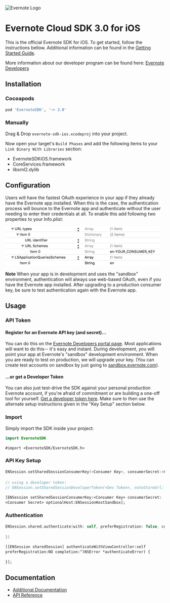 ![Evernote Logo](https://evernote.com/media/img/logos/evernote_logo_4c-lrg.png)
# Evernote Cloud SDK 3.0 for iOS

This is the official Evernote SDK for iOS. To get started, follow the instructions bellow. Additional information can be found in the [Getting Started Guide](Getting_Started.md).

More information about our developer program can be found here: [Evernote Developers](https://dev.evernote.com/)

## Installation
### Cocoapods
```ruby
pod 'EvernoteSDK', '~> 3.0'
```

### Manually

Drag & Drop `evernote-sdk-ios.xcodeproj` into your project.

Now open your target's `Build Phases` and add the following items to your `Link Binary With Libraries` section:

- EvernoteSDKiOS.framework
- CoreServices.framework
- libxml2.dylib

## Configuration
Users will have the fastest OAuth experience in your app if they already have the Evernote app installed. When this is the case, the authentication process will bounce to the Evernote app and authenticate without the user needing to enter their credentials at all. To enable this add following two properties to your Info.plist:

<img src="info_plist_setting.png" width="488">

**Note** When your app is in development and uses the "sandbox" environment, authentication will always use web-based OAuth, even if you have the Evernote app installed. After upgrading to a production consumer key, be sure to test authentication again with the Evernote app.

## Usage
### API Token
#### Register for an Evernote API key (and secret)...

You can do this on the [Evernote Developers portal page](http://dev.evernote.com/documentation/cloud/). Most applications will want to do this-- it's easy and instant. During development, you will point your app at Evernote's "sandbox" development environment. When you are ready to test on production, we will upgrade your key. (You can create test accounts on sandbox by just going to [sandbox.evernote.com](http://sandbox.evernote.com)).

#### ...or get a Developer Token

You can also just test-drive the SDK against your personal production Evernote account, if you're afraid of commitment or are building a one-off tool for yourself. [Get a developer token here](https://www.evernote.com/api/DeveloperToken.action). Make sure to then use the alternate setup instructions given in the "Key Setup" section below.


### Import
Simply import the SDK inside your project:

```swift
import EvernoteSDK
```

```objc
#import <EvernoteSDK/EvernoteSDK.h>
```

### API Key Setup

```swift
ENSession.setSharedSessionConsumerKey(<Consumer Key>, consumerSecret:<Consumer Secret>, optionalHost: ENSessionHostSandbox)

// using a developer token:
// ENSession.setSharedSessionDeveloperToken(<Dev Token>, noteStoreUrl: <Note Store URL>)
```

```objc
[ENSession setSharedSessionConsumerKey:<Consumer Key> consumerSecret:<Consumer Secret> optionalHost:ENSessionHostSandbox];
```

### Authentication

```swift
ENSession.shared.authenticate(with: self, preferRegistration: false, completion: { (_error: Error?) in

})
```

```objc
[[ENSession sharedSession] authenticateWithViewController:self preferRegistration:NO completion:^(NSError *authenticateError) {

}];
```

## Documentation

- [Additional Documentation](Getting_Started.md)
- [API Reference](https://dev.evernote.com/doc/reference/)
